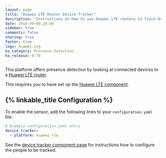 ```yaml
---
layout: page
title: "Huawei LTE Router Device Tracker"
description: "Instructions on how to use Huawei LTE routers to track devices within Home Assistant."
date: 2018-09-08 20:00
sidebar: true
comments: false
sharing: true
footer: true
logo: huawei.svg
ha_category: Presence Detection
ha_release: 0.79
---
```



This platform offers presence detection by looking at connected devices to a [Huawei LTE router](https://consumer.huawei.com/en/smart-home/).

This requires you to have set up the [Huawei LTE component](/components/huawei_lte/).

## {% linkable_title Configuration %}

To enable the sensor, add the following lines to your
`configuration.yaml` file:

```yaml
# Example configuration.yaml entry
device_tracker:
  - platform: huawei_lte
```

See the [device tracker component page](/components/device_tracker/)
for instructions how to configure the people to be tracked.
